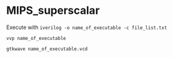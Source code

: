 # MIPS_superscalar

Execute with
`iverilog -o name_of_executable -c file_list.txt`

`vvp name_of_executable`

`gtkwave name_of_executable.vcd`
